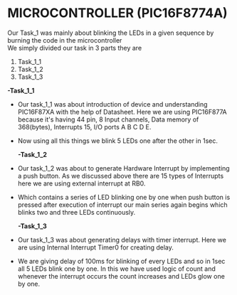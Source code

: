 # MICROCONTROLLER (PIC16F8774A)

Our Task_1 was mainly about blinking the LEDs in a given sequence by burning the code in the microcontroller   
We simply divided our task in 3 parts they are
1. Task_1_1
2. Task_1_2
3. Task_1_3<br/>

**-Task_1_1**

* Our task_1_1 was about introduction of device and understanding PIC16F87XA with the help of Datasheet. Here we are using PIC16F877A because it's having 44 pin, 8 Input channels, Data memory of 368(bytes), Interrupts 15, I/O ports A B C D E.
* Now using all this things we blink 5 LEDs one after the other in 1sec.<br/> 

  **-Task_1_2**
  
* Our task_1_2 was about to generate Hardware Interrupt by implementing a push button. As we discussed above there are 15 types of Interrupts here we are using external interrupt at RB0.
* Which contains a series of LED blinking one by one when push button is pressed after execution of interrupt our main series again begins which blinks two and three LEDs continuously.<br/>

  **-Task_1_3**
  
* Our task_1_3 was about generating delays with timer interrupt. Here we are using Internal Interrupt Timer0 for creating delay.
* We are giving delay of 100ms for blinking of every LEDs and so in 1sec all 5 LEDs blink one by one. In this we have used logic of count and whenever the interrupt occurs the count increases and LEDs glow one by one. 
